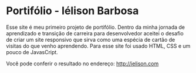 # Portifólio - Iélison Barbosa

Esse site é meu primeiro projeto de portifólio. Dentro da minha jornada de aprendizado e transição de carreira para desenvolvedor aceitei o desafio de criar um site responsivo que sirva como uma espécia de cartão de visitas do que venho aprendendo. Para esse site foi usado HTML, CSS e um pouco de JavasCript.

Você pode conferir o resultado no endereço: http://ielison.com
